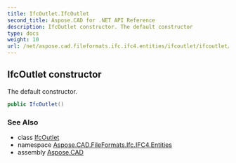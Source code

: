 ```yaml
---
title: IfcOutlet.IfcOutlet
second_title: Aspose.CAD for .NET API Reference
description: IfcOutlet constructor. The default constructor
type: docs
weight: 10
url: /net/aspose.cad.fileformats.ifc.ifc4.entities/ifcoutlet/ifcoutlet/
---
```

## IfcOutlet constructor

The default constructor.

```csharp
public IfcOutlet()
```

### See Also

* class [IfcOutlet](../)
* namespace [Aspose.CAD.FileFormats.Ifc.IFC4.Entities](../../ifcoutlet/)
* assembly [Aspose.CAD](../../../)


